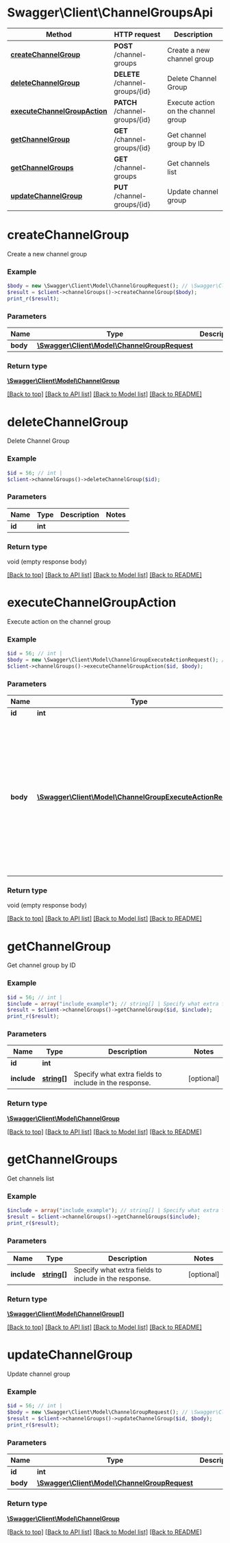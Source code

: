 # Swagger\Client\ChannelGroupsApi

Method | HTTP request | Description
------------- | ------------- | -------------
[**createChannelGroup**](ChannelGroupsApi.md#createChannelGroup) | **POST** /channel-groups | Create a new channel group
[**deleteChannelGroup**](ChannelGroupsApi.md#deleteChannelGroup) | **DELETE** /channel-groups/{id} | Delete Channel Group
[**executeChannelGroupAction**](ChannelGroupsApi.md#executeChannelGroupAction) | **PATCH** /channel-groups/{id} | Execute action on the channel group
[**getChannelGroup**](ChannelGroupsApi.md#getChannelGroup) | **GET** /channel-groups/{id} | Get channel group by ID
[**getChannelGroups**](ChannelGroupsApi.md#getChannelGroups) | **GET** /channel-groups | Get channels list
[**updateChannelGroup**](ChannelGroupsApi.md#updateChannelGroup) | **PUT** /channel-groups/{id} | Update channel group


# **createChannelGroup**

Create a new channel group

### Example
```php
$body = new \Swagger\Client\Model\ChannelGroupRequest(); // \Swagger\Client\Model\ChannelGroupRequest | 
$result = $client->channelGroups()->createChannelGroup($body);
print_r($result);
```


### Parameters
Name | Type | Description  | Notes
------------- | ------------- | ------------- | -------------
 **body** | [**\Swagger\Client\Model\ChannelGroupRequest**](../Model/ChannelGroupRequest.md)|  |

### Return type

[**\Swagger\Client\Model\ChannelGroup**](../Model/ChannelGroup.md)

[[Back to top]](#) [[Back to API list]](../../README.md#documentation-for-api-endpoints) [[Back to Model list]](../../README.md#documentation-for-models) [[Back to README]](../../README.md)

# **deleteChannelGroup**

Delete Channel Group

### Example
```php
$id = 56; // int | 
$client->channelGroups()->deleteChannelGroup($id);
```


### Parameters
Name | Type | Description  | Notes
------------- | ------------- | ------------- | -------------
 **id** | **int**|  |

### Return type

void (empty response body)

[[Back to top]](#) [[Back to API list]](../../README.md#documentation-for-api-endpoints) [[Back to Model list]](../../README.md#documentation-for-models) [[Back to README]](../../README.md)

# **executeChannelGroupAction**

Execute action on the channel group

### Example
```php
$id = 56; // int | 
$body = new \Swagger\Client\Model\ChannelGroupExecuteActionRequest(); // \Swagger\Client\Model\ChannelGroupExecuteActionRequest | Defines an action to execute on channel group. The `action` key is always required. The rest of the keys are params depending on the chosen action. Read more on [Github Wiki](https://github.com/SUPLA/supla-cloud/wiki/Channel-Actions).
$client->channelGroups()->executeChannelGroupAction($id, $body);
```


### Parameters
Name | Type | Description  | Notes
------------- | ------------- | ------------- | -------------
 **id** | **int**|  |
 **body** | [**\Swagger\Client\Model\ChannelGroupExecuteActionRequest**](../Model/ChannelGroupExecuteActionRequest.md)| Defines an action to execute on channel group. The &#x60;action&#x60; key is always required. The rest of the keys are params depending on the chosen action. Read more on [Github Wiki](https://github.com/SUPLA/supla-cloud/wiki/Channel-Actions). |

### Return type

void (empty response body)

[[Back to top]](#) [[Back to API list]](../../README.md#documentation-for-api-endpoints) [[Back to Model list]](../../README.md#documentation-for-models) [[Back to README]](../../README.md)

# **getChannelGroup**

Get channel group by ID

### Example
```php
$id = 56; // int | 
$include = array("include_example"); // string[] | Specify what extra fields to include in the response.
$result = $client->channelGroups()->getChannelGroup($id, $include);
print_r($result);
```


### Parameters
Name | Type | Description  | Notes
------------- | ------------- | ------------- | -------------
 **id** | **int**|  |
 **include** | [**string[]**](../Model/string.md)| Specify what extra fields to include in the response. | [optional]

### Return type

[**\Swagger\Client\Model\ChannelGroup**](../Model/ChannelGroup.md)

[[Back to top]](#) [[Back to API list]](../../README.md#documentation-for-api-endpoints) [[Back to Model list]](../../README.md#documentation-for-models) [[Back to README]](../../README.md)

# **getChannelGroups**

Get channels list

### Example
```php
$include = array("include_example"); // string[] | Specify what extra fields to include in the response.
$result = $client->channelGroups()->getChannelGroups($include);
print_r($result);
```


### Parameters
Name | Type | Description  | Notes
------------- | ------------- | ------------- | -------------
 **include** | [**string[]**](../Model/string.md)| Specify what extra fields to include in the response. | [optional]

### Return type

[**\Swagger\Client\Model\ChannelGroup[]**](../Model/ChannelGroup.md)

[[Back to top]](#) [[Back to API list]](../../README.md#documentation-for-api-endpoints) [[Back to Model list]](../../README.md#documentation-for-models) [[Back to README]](../../README.md)

# **updateChannelGroup**

Update channel group

### Example
```php
$id = 56; // int | 
$body = new \Swagger\Client\Model\ChannelGroupRequest(); // \Swagger\Client\Model\ChannelGroupRequest | 
$result = $client->channelGroups()->updateChannelGroup($id, $body);
print_r($result);
```


### Parameters
Name | Type | Description  | Notes
------------- | ------------- | ------------- | -------------
 **id** | **int**|  |
 **body** | [**\Swagger\Client\Model\ChannelGroupRequest**](../Model/ChannelGroupRequest.md)|  |

### Return type

[**\Swagger\Client\Model\ChannelGroup**](../Model/ChannelGroup.md)

[[Back to top]](#) [[Back to API list]](../../README.md#documentation-for-api-endpoints) [[Back to Model list]](../../README.md#documentation-for-models) [[Back to README]](../../README.md)

